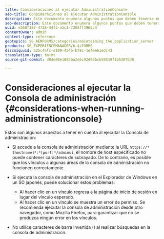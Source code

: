 ```yaml
---
title: Consideraciones al ejecutar AdministrationConsole
seo-title: Consideraciones al ejecutar AdministrationConsole
description: Este documento enumera algunos puntos que deben tenerse en cuenta al ejecutar la Consola de administración.
seo-description: Este documento enumera algunos puntos que deben tenerse en cuenta al ejecutar la Consola de administración.
uuid: e260f187-4728-44f3-a5c1-7388ff3965c4
contentOwner: admin
content-type: reference
geptopics: SG_AEMFORMS/categories/maintaining_the_application_server
products: SG_EXPERIENCEMANAGER/6.4/FORMS
discoiquuid: 525c4afc-e109-4546-b78c-1efee63edc43
translation-type: tm+mt
source-git-commit: d04e08e105bba2e6c92d93bcb58839f1b5307bd8

---
```



# Consideraciones al ejecutar la Consola de administración {#considerations-when-running-administrationconsole}

Estos son algunos aspectos a tener en cuenta al ejecutar la Consola de administración:

* Si accede a la consola de administración mediante la URL `https://*[hostname]*:*[port]*/adminui`, el nombre de host especificado no puede contener caracteres de subrayado. De lo contrario, es posible que los vínculos a algunas áreas de la consola de administración no funcionen correctamente.
* Si ejecuta la consola de administración en el Explorador de Windows en un SO japonés, puede solucionar estos problemas:

   * Al hacer clic en un vínculo regresa a la página de inicio de sesión en lugar del vínculo esperado.
   * Al hacer clic en un vínculo se muestra un error de permiso.
   Se recomienda ejecutar la consola de administración desde otro navegador, como Mozilla Firefox, para garantizar que no se produzca ningún error en los vínculos.

* No utilice caracteres de barra invertida () al realizar búsquedas en la consola de administración.

